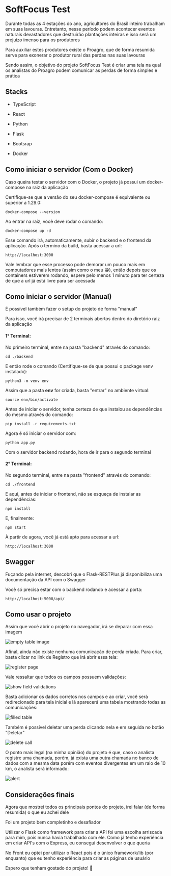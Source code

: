 
# SoftFocus Test

Durante todas as 4 estações do ano, agricultores do Brasil inteiro trabalham em suas lavouras. Entretanto, nesse período podem acontecer eventos naturais devastadores que destruirão plantações inteiras e isso será um prejuízo imenso para os produtores

Para auxiliar estes produtores existe o Proagro, que de forma resumida serve para exonerar o produtor rural das perdas nas suas lavouras

Sendo assim, o objetivo do projeto SoftFocus Test é criar uma tela na qual os analistas do Proagro podem comunicar as perdas de forma simples e prática



## Stacks

- TypeScript

- React

- Python

- Flask

- Bootsrap

- Docker




## Como iniciar o servidor (Com o Docker)

Caso queira testar o servidor com o Docker, o projeto já possui um docker-compose na raiz da aplicação

Certifique-se que a versão do seu docker-compose é equivalente ou superior a 1.29.0:

```
docker-compose --version
```

Ao entrar na raíz, você deve rodar o comando:

```
docker-compose up -d
```


Esse comando irá, automaticamente, subir o backend e o frontend da aplicação. Após o termino da build, basta acessar a url:

```
http://localhost:3000
```

Vale lembrar que esse processo pode demorar um pouco mais em computadores mais lentos (assim como o meu 😁), então depois que os containers estiverem rodando, espere pelo menos 1 minuto para ter certeza de que a url já está livre para ser acessada


## Como iniciar o servidor (Manual)

É possível também fazer o setup do projeto de forma "manual"

Para isso, você irá precisar de 2 terminais abertos dentro do diretório raiz da aplicação

#### 1° Terminal:

No primeiro terminal, entre na pasta "backend" através do comando:

```
cd ./backend
```

E então rode o comando (Certifique-se de que possui o package venv instalado):

```
python3 -m venv env
```

Assim que a pasta **env** for criada, basta "entrar" no ambiente virtual:

```
source env/bin/activate
```

Antes de iniciar o servidor, tenha certeza de que instalou as dependências do mesmo através do comando:
```
pip install -r requirements.txt
```

Agora é só iniciar o servidor com:

```
python app.py
```

Com o servidor backend rodando, hora de ir para o segundo terminal

#### 2° Terminal:


No segundo terminal, entre na pasta "frontend" através do comando:

```
cd ./frontend
```

E aqui, antes de iniciar o frontend, não se esqueça de instalar as dependências:

```
npm install
```

E, finalmente:

```
npm start
```


À partir de agora, você já está apto para acessar a url:

```
http://localhost:3000
```

## Swagger

Fuçando pela internet, descobri que o Flask-RESTPlus já disponibiliza uma documentação da API com o Swagger

Você só precisa estar com o backend rodando e acessar a porta:

```
http://localhost:5000/api/
```


## Como usar o projeto

Assim que você abrir o projeto no navegador, irá se deparar com essa imagem

![empty table image](https://i.imgur.com/mT7naA4.png)


Afinal, ainda não existe nenhuma comunicação de perda criada. Para criar, basta clicar no link de Registro que irá abrir essa tela:

![register page](https://i.imgur.com/mFzARNs.png)

Vale ressaltar que todos os campos possuem validações:

![show field validations](https://i.imgur.com/Q1XszRL.png)

Basta adicionar os dados corretos nos campos e ao criar, você será redirecionado para tela inicial e lá aparecerá uma tabela mostrando todas as comunicações:

![filled table](https://i.imgur.com/85q0Hz6.png)

Também é possível deletar uma perda clicando nela e em seguida no botão "Deletar"

![delete call](https://i.imgur.com/8RMkcvk.png)

O ponto mais legal (na minha opinião) do projeto é que, caso o analista registre uma chamada, porém, já exista uma outra chamada no banco de dados com a mesma data porém com eventos divergentes em um raio de 10 km, o analista será informado:

![alert](https://i.imgur.com/WJ2Kwlh.png)


## Considerações finais


Agora que mostrei todos os principais pontos do projeto, irei falar (de forma resumida) o que eu achei dele

Foi um projeto bem completinho e desafiador

Utilizar o Flask como framework para criar a API foi uma escolha arriscada para mim, pois nunca havia trabalhado com ele. Como já tenho experiência em criar API's com o Express, eu consegui desenvolver o que queria

No Front eu optei por utilizar o React pois é o único framework/lib (por enquanto) que eu tenho experiência para criar as páginas de usuário

Espero que tenham gostado do projeto! 🤠
